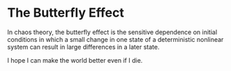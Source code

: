 # The Butterfly Effect
In chaos theory, the butterfly effect is the sensitive dependence on initial conditions in which a small change in one state of a deterministic nonlinear system can result in large differences in a later state.

I hope I can make the world better even if I die.
